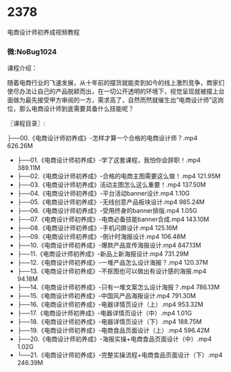 # 2378
电商设计师初养成视频教程
### 微:NoBug1024 


课程介绍：

随着电商行业的飞速发展，从十年前的摆货就能卖到如今的线上激烈竞争，商家们使尽办法让自己的产品脱颖而出，在一切公开透明的环境下，视觉呈现就被摆上台面做为最先接受甲方审阅的一方，需求高了，自然而然就催生出“电商设计师”这岗位，那么电商设计师到底需要具备什么技能呢？

〖课程目录〗:

├──00.《电商设计师初养成》-怎样才算一个合格的电商设计师？.mp4  626.26M
- ├──01.《电商设计师初养成》-学了这套课程，我怕你会辞职！.mp4  389.11M
- ├──02.《电商设计师初养成》-合格的电商主图需要这么做！.mp4  121.95M
- ├──03.《电商设计师初养成》活动主图怎么这么重要！.mp4  137.50M
- ├──04.《电商设计师初养成》-平台活动banner设计.mp4  1.10G
- ├──05.《电商设计师初养成》-无线创意产品板块设计.mp4  985.24M
- ├──06.《电商设计师初养成》-受用终身的banner排版.mp4  1.05G
- ├──07.《电商设计师初养成》-电商必备技能banner合成.mp4  143.10M
- ├──08.《电商设计师初养成》-手机闪屏设计.mp4  125.16M
- ├──09.《电商设计师初养成》-倒计时海报设计.mp4  106.48M
- ├──10.《电商设计师初养成》-爆款产品宣传海报设计.mp4  847.13M
- ├──11.《电商设计师初养成》-新品上新海报设计.mp4  731.29M
- ├──12.《电商设计师初养成》-一堆产品怎么设计海报？.mp4  120.37M
- ├──13.《电商设计师初养成》-不抠图也可以做出有设计感的海报.mp4  94.18M
- ├──14.《电商设计师初养成》-只有一堆文案怎么设计海报？.mp4  786.13M
- ├──15.《电商设计师初养成》-中国风产品海报设计.mp4  791.30M
- ├──16.《电商设计师初养成》-电器详情页设计（上）.mp4  953.32M
- ├──17.《电商设计师初养成》-电器详情页设计（中）.mp4  1.01G
- ├──18.《电商设计师初养成》-电器详情页设计（下）.mp4  188.75M
- ├──19.《电商设计师初养成》-电商食品页面设计（上）.mp4  596.42M
- ├──20.《电商设计师初养成》-海报实操+电商食品页面设计（中）.mp4  1.02G
- └──21.《电商设计师初养成》-完整实操流程+电商食品页面设计（下）.mp4  246.39M
